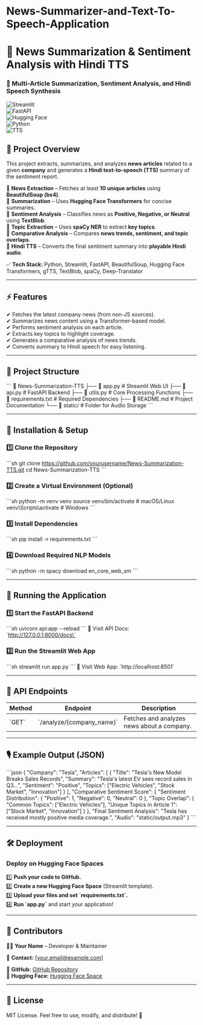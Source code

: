 # News-Summarizer-and-Text-To-Speech-Application
# 📰 News Summarization & Sentiment Analysis with Hindi TTS  
### 🚀 Multi-Article Summarization, Sentiment Analysis, and Hindi Speech Synthesis  

![Streamlit](https://img.shields.io/badge/Streamlit-%E2%9C%94-red)  
![FastAPI](https://img.shields.io/badge/FastAPI-%E2%9C%94-blue)  
![Hugging Face](https://img.shields.io/badge/HuggingFace-%E2%9C%94-yellow)  
![Python](https://img.shields.io/badge/Python-3.8+-blue)  
![TTS](https://img.shields.io/badge/Text--to--Speech-Hindi-green)  

## 📌 Project Overview  
This project extracts, summarizes, and analyzes **news articles** related to a given **company** and generates a **Hindi text-to-speech (TTS)** summary of the sentiment report.  

🔹 **News Extraction** – Fetches at least **10 unique articles** using **BeautifulSoup (bs4)**.  
🔹 **Summarization** – Uses **Hugging Face Transformers** for concise summaries.  
🔹 **Sentiment Analysis** – Classifies news as **Positive, Negative, or Neutral** using **TextBlob**.  
🔹 **Topic Extraction** – Uses **spaCy NER** to extract **key topics**.  
🔹 **Comparative Analysis** – Compares **news trends, sentiment, and topic overlaps**.  
🔹 **Hindi TTS** – Converts the final sentiment summary into **playable Hindi audio**.  

✅ **Tech Stack:** Python, Streamlit, FastAPI, BeautifulSoup, Hugging Face Transformers, gTTS, TextBlob, spaCy, Deep-Translator  

---

## ⚡ Features
✔ Fetches the latest company news (from non-JS sources).  
✔ Summarizes news content using a Transformer-based model.  
✔ Performs sentiment analysis on each article.  
✔ Extracts key topics to highlight coverage.  
✔ Generates a comparative analysis of news trends.  
✔ Converts summary to Hindi speech for easy listening.  

---

## 📂 Project Structure
\`\`\`
📂 News-Summarization-TTS
├── 📜 app.py           # Streamlit Web UI
├── 📜 api.py           # FastAPI Backend
├── 📜 utils.py         # Core Processing Functions
├── 📜 requirements.txt # Required Dependencies
├── 📜 README.md        # Project Documentation
└── 📂 static/          # Folder for Audio Storage
\`\`\`

---

## 🔧 Installation & Setup
### 1️⃣ Clone the Repository
\`\`\`sh
git clone https://github.com/yourusername/News-Summarization-TTS.git
cd News-Summarization-TTS
\`\`\`

### 2️⃣ Create a Virtual Environment (Optional)
\`\`\`sh
python -m venv venv
source venv/bin/activate  # macOS/Linux
venv\Scripts\activate  # Windows
\`\`\`

### 3️⃣ Install Dependencies
\`\`\`sh
pip install -r requirements.txt
\`\`\`

### 4️⃣ Download Required NLP Models
\`\`\`sh
python -m spacy download en_core_web_sm
\`\`\`

---

## 🚀 Running the Application
### 1️⃣ Start the FastAPI Backend
\`\`\`sh
uvicorn api:app --reload
\`\`\`
📌 Visit API Docs: \`http://127.0.0.1:8000/docs\`

### 2️⃣ Run the Streamlit Web App
\`\`\`sh
streamlit run app.py
\`\`\`
📌 Visit Web App: \`http://localhost:8501\`

---

## 📌 API Endpoints
| Method | Endpoint | Description |
|--------|---------|------------|
| \`GET\`  | \`/analyze/{company_name}\` | Fetches and analyzes news about a company. |

---

## 🎙️ Example Output (JSON)
\`\`\`json
{
    "Company": "Tesla",
    "Articles": [
        {
            "Title": "Tesla's New Model Breaks Sales Records",
            "Summary": "Tesla's latest EV sees record sales in Q3...",
            "Sentiment": "Positive",
            "Topics": ["Electric Vehicles", "Stock Market", "Innovation"]
        }
    ],
    "Comparative Sentiment Score": {
        "Sentiment Distribution": {
            "Positive": 1,
            "Negative": 0,
            "Neutral": 0
        },
        "Topic Overlap": {
            "Common Topics": ["Electric Vehicles"],
            "Unique Topics in Article 1": ["Stock Market", "Innovation"]
        }
    },
    "Final Sentiment Analysis": "Tesla has received mostly positive media coverage.",
    "Audio": "static/output.mp3"
}
\`\`\`

---

## 🛠️ Deployment
### Deploy on Hugging Face Spaces
1️⃣ **Push your code to GitHub.**  
2️⃣ **Create a new Hugging Face Space** (Streamlit template).  
3️⃣ **Upload your files and set \`requirements.txt\`.**  
4️⃣ **Run \`app.py\`** and start your application!  

---

## 📌 Contributors
👨‍💻 **Your Name** – Developer & Maintainer  

📩 **Contact:** [your.email@example.com]  

🚀 **GitHub:** [GitHub Repository](https://github.com/yourusername/News-Summarization-TTS)  
🚀 **Hugging Face:** [Hugging Face Space](https://huggingface.co/spaces/yourspace/news-summarizer)  

---

## 📜 License
MIT License. Feel free to use, modify, and distribute! 🎯 
